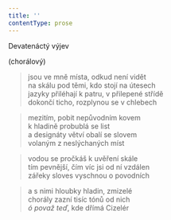 ```yaml
---
title: ''
contentType: prose
---
```


Devatenáctý výjev

(chorálový)

> jsou ve mně místa, odkud není vidět  
> na skálu pod těmi, kdo stojí na útesech  
> jazyky přiléhají k patru, v přilepené střídě  
> dokončí ticho, rozplynou se v chlebech

> mezitím, pobit nepůvodním kovem  
> k hladině probublá se list  
> a designáty větví obalí se slovem  
> volaným z neslýchaných míst

> vodou se pročkáš k uvěření skále  
> tím pevnější, čím víc jsi od ní vzdálen  
> zářeky sloves vyschnou o povodních

> a s nimi hloubky hladin, zmizelé  
> chorály zazní tisíc tónů od nich  
> _ó považ teď_, kde dřímá Cizelér

